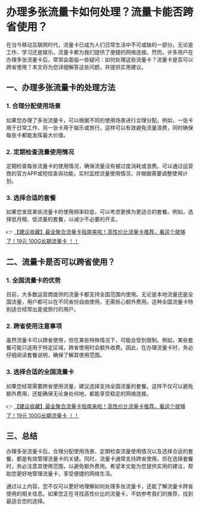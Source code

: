 # 办理多张流量卡如何处理？流量卡能否跨省使用？

在当今移动互联网时代，流量卡已成为人们日常生活中不可或缺的一部分。无论是工作、学习还是娱乐，流量卡都为我们提供了便捷的网络连接。然而，许多用户在办理多张流量卡后，常常会面临一些疑问：如何处理这些流量卡？流量卡是否可以跨省使用？本文将为您详细解答这些问题，并提供实用建议。

## 一、办理多张流量卡的处理方法

### 1. **合理分配使用场景**
如果您办理了多张流量卡，可以根据不同的使用场景进行合理分配。例如，一张卡用于日常工作，另一张卡用于娱乐或旅行。这样可以有效避免流量浪费，同时确保每张卡都能发挥最大价值。

### 2. **定期检查流量使用情况**
定期检查每张流量卡的使用情况，确保流量没有被过度消耗或浪费。可以通过运营商的官方APP或短信查询功能，实时监控流量使用情况，并根据需要调整使用计划。

### 3. **选择合适的套餐**
如果您发现某些流量卡的使用频率较低，可以考虑更换为更适合的套餐。例如，选择低月租、低流量的套餐，以减少不必要的开支。

👉 [【建议收藏】最全聚合流量卡指南来啦！高性价比流量卡推荐，看这个就够了！19元 100G长期流量卡 ！！](https://bit.ly/Liuliangka)

## 二、流量卡是否可以跨省使用？

### 1. **全国流量卡的优势**
目前，大多数运营商提供的流量卡都支持全国范围内使用。无论是本地流量还是全国流量，用户都可以在不同省份自由使用，无需担心额外费用。这种全国流量卡特别适合经常出差或旅行的用户。

### 2. **跨省使用注意事项**
虽然流量卡可以跨省使用，但在某些特殊情况下，可能会受到限制。例如，某些套餐可能只适用于特定区域，跨省使用时会额外收费。因此，在办理流量卡时，务必仔细阅读套餐说明，确保了解其使用范围。

### 3. **选择合适的全国流量卡**
如果您经常需要跨省使用流量，建议选择支持全国流量的套餐。这样不仅可以避免额外费用，还能确保无论身处何地，都能享受稳定的网络连接。

👉 [【建议收藏】最全聚合流量卡指南来啦！高性价比流量卡推荐，看这个就够了！19元 100G长期流量卡 ！！](https://bit.ly/Liuliangka)

## 三、总结

办理多张流量卡后，合理分配使用场景、定期检查流量使用情况以及选择合适的套餐，都是有效管理流量卡的关键。同时，流量卡通常支持跨省使用，但在选择套餐时，务必注意其使用范围，以避免额外费用。希望本文能为您提供实用的建议，帮助您更好地管理流量卡，享受便捷的网络生活。

通过以上内容，您不仅可以更好地理解如何处理多张流量卡，还能了解流量卡跨省使用的相关信息。如果您正在寻找高性价比的流量卡，不妨参考我们的推荐，找到最适合您的选择。